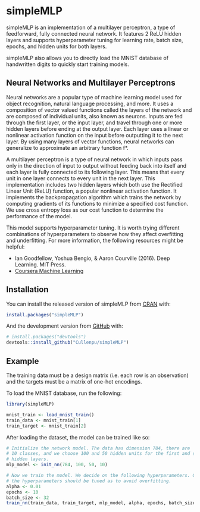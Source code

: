 
<!-- README.md is generated from README.Rmd. Please edit that file -->

# simpleMLP

<!-- badges: start -->

<!-- badges: end -->

simpleMLP is an implementation of a multilayer perceptron, a type of
feedforward, fully connected neural network. It features 2 ReLU hidden
layers and supports hyperparameter tuning for learning rate, batch size,
epochs, and hidden units for both layers.

simpleMLP also allows you to directly load the MNIST database of
handwritten digits to quickly start training models.

## Neural Networks and Multilayer Perceptrons

Neural networks are a popular type of machine learning model used for
object recognition, natural language processing, and more. It uses a
composition of vector valued functions called the layers of the network
and are composed of individual units, also known as neurons. Inputs are
fed through the first layer, or the input layer, and travel through one
or more hidden layers before ending at the output layer. Each layer uses
a linear or nonlinear activation function on the input before outputting
it to the next layer. By using many layers of vector functions, neural
networks can generalize to approximate an arbitrary function f\*.

A multilayer perceptron is a type of neural network in which inputs pass
only in the direction of input to output without feeding back into
itself and each layer is fully connected to its following layer. This
means that every unit in one layer connects to every unit in the next
layer. This implementation includes two hidden layers which both use the
Rectified Linear Unit (ReLU) function, a popular nonlinear activation
function. It implements the backpropagation algorithm which trains the
network by computing gradients of its functions to minimize a specified
cost function. We use cross entropy loss as our cost function to
determine the performance of the model.

This model supports hyperparameter tuning. It is worth trying different
combinations of hyperparameters to observe how they affect overfitting
and underfitting. For more information, the following resources might be
helpful:

  - Ian Goodfellow, Yoshua Bengio, & Aaron Courville (2016). Deep
    Learning. MIT Press.
  - [Coursera Machine
    Learning](https://www.coursera.org/learn/machine-learning)

## Installation

You can install the released version of simpleMLP from
[CRAN](https://CRAN.R-project.org) with:

``` r
install.packages("simpleMLP")
```

And the development version from [GitHub](https://github.com/) with:

``` r
# install.packages("devtools")
devtools::install_github("Cullenpu/simpleMLP")
```

## Example

The training data must be a design matrix (i.e. each row is an
observation) and the targets must be a matrix of one-hot encodings.

To load the MNIST database, run the following:

``` r
library(simpleMLP)

mnist_train <- load_mnist_train()
train_data <- mnist_train[1]
train_target <- mnist_train[2]
```

After loading the dataset, the model can be trained like so:

``` r
# Initialize the network model. The data has dimension 784, there are 
# 10 classes, and we choose 100 and 50 hidden units for the first and second
# hidden layers.
mlp_model <- init_nn(784, 100, 50, 10)

# Now we train the model. We decide on the following hyperparameters. Overall,
# the hyperparameters should be tuned as to avoid overfitting.
alpha <- 0.01
epochs <- 10
batch_size <- 32
train_nn(train_data, train_target, mlp_model, alpha, epochs, batch_size)
```
